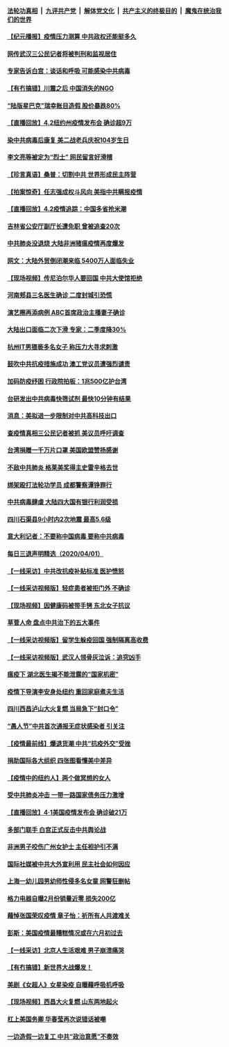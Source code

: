 

####  [法轮功真相](../../../../basic/blob/master/README.md?t=04030201) &nbsp;|&nbsp; [九评共产党](../../../../9ping.md/blob/master/README.md?t=04030201) &nbsp;|&nbsp; [解体党文化](../../../../jtdwh.md/blob/master/README.md?t=04030201)  &nbsp;|&nbsp; [共产主义的终极目的](../../../../gczydzjmd.md/blob/master/README.md?t=04030201) &nbsp;|&nbsp; [魔鬼在统治我们的世界](../../../../mgztzwmdsj.md/blob/master/README.md?t=04030201) 

#### [【纪元播报】疫情压力测算 中共政权还能挺多久](../pages/nsc413/n11998644.md?t=04030201) 

#### [网传武汉三公民记者将被判刑和监视居住](../pages/nsc413/n11998507.md?t=04030201) 

#### [专家告诉白宫：谈话和呼吸 可能感染中共病毒](../pages/nsc413/n11998669.md?t=04030201) 

#### [【有冇搞错】川震之后 中国消失的NGO](../pages/nsc413/n11998575.md?t=04030201) 

#### [“陆版星巴克”瑞幸账目造假 股价暴跌80%](../pages/nsc413/n11998502.md?t=04030201) 

#### [【直播回放】4.2纽约州疫情发布会 确诊超9万](../pages/nsc413/n11998249.md?t=04030201) 


#### [染中共病毒后康复 美二战老兵庆祝104岁生日](../pages/nsc413/n11997956.md?t=04030201) 

#### [李文亮等被定为“烈士” 网民留言好滑稽](../pages/nsc413/n11997865.md?t=04030201) 

#### [【珍言真语】桑普：切割中共 世界形成民主阵营](../pages/nsc413/n11998088.md?t=04030201) 

#### [【拍案惊奇】任志强成权斗风向 美指中共瞒报疫情](../pages/nsc413/n11997013.md?t=04030201) 

#### [【直播回放】4.2疫情追踪：中国多省抢米潮](../pages/nsc413/n11997987.md?t=04030201) 

#### [吉林省公安厅副厅长遭免职 曾被追查20次](../pages/nsc413/n11997944.md?t=04030201) 

#### [中共肺炎没退烧 大陆非洲猪瘟疫情再度爆发](../pages/nsc413/n11997882.md?t=04030201) 

#### [网文：大陆外贸倒闭潮来临 5400万人面临失业](../pages/nsc413/n11997523.md?t=04030201) 

#### [【现场视频】传尼泊尔华人要回国 中共大使馆拒绝](../pages/nsc413/n11997651.md?t=04030201) 

#### [河南郏县三名医生确诊 二度封城引恐慌](../pages/nsc413/n11997009.md?t=04030201) 

#### [演艺圈再添病例 ABC首席政治主播妻子确诊](../pages/nsc413/n11997713.md?t=04030201) 

#### [大陆出口面临二次下滑 专家：二季度降30%](../pages/nsc413/n11997019.md?t=04030201) 

#### [杭州IT男猥亵多名女子 称压力大寻求刺激](../pages/nsc413/n11997539.md?t=04030201) 

#### [鼓吹中共抗疫措施成功 澳工党议员遭强烈谴责](../pages/nsc413/n11997561.md?t=04030201) 

#### [加码防疫纾困 行政院拍板：1兆500亿护台湾](../pages/nsc413/n11997251.md?t=04030201) 

#### [台研发出中共病毒快筛试剂 最快10分钟有结果](../pages/nsc413/n11997349.md?t=04030201) 

#### [消息：美拟进一步限制对中共高科技出口](../pages/nsc413/n11996942.md?t=04030201) 

#### [查疫情真相三公民记者被抓 美议员呼吁调查](../pages/nsc413/n11996846.md?t=04030201) 

#### [台湾捐赠一千万片口罩 美国欧盟赞扬感谢](../pages/nsc413/n11997005.md?t=04030201) 

#### [不敌中共肺炎 格莱美奖得主史雷辛格去世](../pages/nsc413/n11997037.md?t=04030201) 

#### [绑架殴打法轮功学员 成都警察谭铮罪行](../pages/nsc413/n11994819.md?t=04030201) 

#### [中共病毒肆虐 大陆四大国有银行利润受损](../pages/nsc413/n11996651.md?t=04030201) 

#### [四川石渠县9小时内2次地震 最高5.6级](../pages/nsc413/n11996954.md?t=04030201) 

#### [意大利记者：不要称中国病毒 要称中共病毒](../pages/nsc413/n11996335.md?t=04030201) 

#### [每日三退声明精选（2020/04/01）](../pages/nsc413/n11996860.md?t=04030201) 

#### [【一线采访】中共改抗疫补贴标准 医护愤怒](../pages/nsc413/n11996152.md?t=04030201) 

#### [【一线采访视频版】轻症患者被拒门外 不确诊](../pages/nsc413/n11996021.md?t=04030201) 

#### [【现场视频】因健康码被带手铐 东北女子抗议](../pages/nsc413/n11996572.md?t=04030201) 

#### [草菅人命 盘点中共治下的五大事件](../pages/nsc413/n11996244.md?t=04030201) 

#### [【一线采访视频版】留学生躲疫回国 强制隔离高收费](../pages/nsc413/n11995872.md?t=04030201) 

#### [【一线采访视频版】武汉人领骨灰泣诉：追究凶手](../pages/nsc413/n11996080.md?t=04030201) 

#### [瘟疫下 湖北医生揭不能泄露的“国家机密”](../pages/nsc413/n11992282.md?t=04030201) 

#### [疫情下导演李安身处纽约 重回家庭煮夫生活](../pages/nsc413/n11996094.md?t=04030201) 

#### [四川西昌泸山大火复燃 当局急下“封口令”](../pages/nsc413/n11996402.md?t=04030201) 

#### [“愚人节”中共首次通报无症状感染者 引关注](../pages/nsc413/n11995921.md?t=04030201) 

#### [【疫情最前线】爆退货潮 中共“抗疫外交”受挫](../pages/nsc413/n11996518.md?t=04030201) 

#### [捐助国际各大组织 四张图看懂美中差异](../pages/nsc413/n11996177.md?t=04030201) 

#### [【疫情中的纽约人】两个做冥想的女人](../pages/nsc413/n11995980.md?t=04030201) 

#### [受中共肺炎冲击 一带一路国家债务压力激增](../pages/nsc413/n11996256.md?t=04030201) 

#### [【直播回放】4·1美国疫情发布会 确诊破21万](../pages/nsc413/n11996100.md?t=04030201) 

#### [多部门联手 白宫正式反击中共舆论战](../pages/nsc413/n11996230.md?t=04030201) 

#### [非洲男子咬伤广州女护士 主任袒护引不满](../pages/nsc413/n11996121.md?t=04030201) 

#### [国际社媒被中共大外宣利用 民主社会如何因应](../pages/nsc413/n11996061.md?t=04030201) 

#### [上海一幼儿园男幼师性侵多名女童 网警狂删帖](../pages/nsc413/n11995864.md?t=04030201) 

#### [格力电器自曝2月份销量近零 损失200亿](../pages/nsc413/n11996089.md?t=04030201) 

#### [藉悼张国荣叹疫情 章子怡：祈所有人共渡难关](../pages/nsc413/n11995835.md?t=04030201) 

#### [彭斯：美国疫情最糟糕情况或在六月初过去](../pages/nsc413/n11995999.md?t=04030201) 

#### [【一线采访】北京人生活艰难 男子崩溃痛哭](../pages/nsc413/n11995724.md?t=04030201) 

#### [【有冇搞错】新世界大战爆发！](../pages/nsc413/n11996002.md?t=04030201) 

#### [美剧《女超人》女星染疫 自曝藉呼吸机呼吸](../pages/nsc413/n11995498.md?t=04030201) 

#### [【现场视频】西昌大火复燃 山东两地起火](../pages/nsc413/n11995855.md?t=04030201) 

#### [杠上美国务卿 华春莹再次说错话被嘲](../pages/nsc413/n11995429.md?t=04030201) 

#### [一边造假一边复工 中共“政治意愿”不奏效](../pages/nsc413/n11995492.md?t=04030201) 

